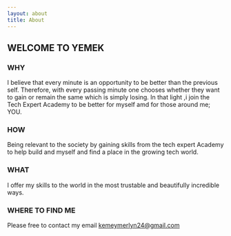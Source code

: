 ```yaml
---
layout: about
title: About
---
```


## WELCOME TO YEMEK 

### WHY
I believe that every minute is an opportunity to be better than the previous self. Therefore, with every passing minute one chooses whether they want to gain or remain the same which is simply losing. In that light ,i join the Tech Expert Academy to be better for myself amd for those around me; YOU.

### HOW
Being relevant to the society by gaining skills from the tech expert Academy to help build and myself and find a place in the growing tech world.

### WHAT
I offer my skills to the world in the most trustable and beautifully incredible ways.

### WHERE TO FIND ME
Please free to contact my email kemeymerlyn24@gmail.com

